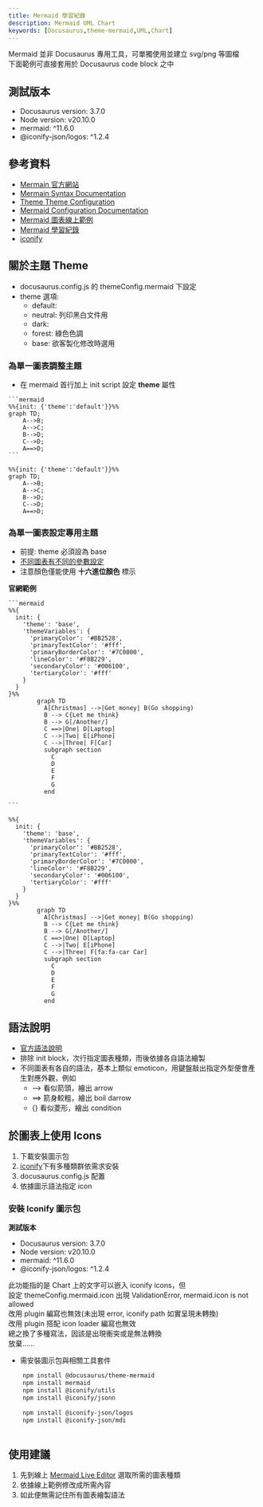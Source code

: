 ```yaml
---
title: Mermaid 學習紀錄
description: Mermaid UML Chart
keywords: [Docusaurus,theme-mermaid,UML,Chart] 
---
```


Mermaid 並非 Docusaurus 專用工具，可單獨使用並建立 svg/png 等圖檔  
下面範例可直接套用於 Docusaurus code block 之中  

## 測試版本
* Docusaurus version: 3.7.0
* Node version: v20.10.0
* mermaid: ^11.6.0
* @iconify-json/logos: ^1.2.4

## 參考資料
* [Mermain 官方網站](https://mermaid.js.org/)
* [Mermain Syntax Documentation](https://mermaid.js.org/intro/syntax-reference.html)
* [Theme Theme Configuration](https://mermaid.js.org/config/theming.html)
* [Mermaid Configuration Documentation](https://mermaid.js.org/config/configuration.html)
* [Mermaid 圖表線上範例](https://mermaid.live/)
* [Mermaid 學習紀錄](../Tools/Mermaid)
* [iconify](https://www.npmjs.com/search?q=iconify-json)


## 關於主題 Theme
* docusaurus.config.js 的 themeConfig.mermaid 下設定
* theme 選項:
    * default: 
    * neutral: 列印黑白文件用
    * dark:  
    * forest: 綠色色調 
    * base: 欲客製化修改時選用 

### 為單一圖表調整主題
* 在 mermaid 首行加上 init script 設定 __theme__ 屬性

~~~
```mermaid
%%{init: {'theme':'default'}}%%
graph TD;
    A-->B;
    A-->C;
    B-->D;
    C-->D;
    A==>D;
```
~~~

```mermaid
%%{init: {'theme':'default'}}%%
graph TD;
    A-->B;
    A-->C;
    B-->D;
    C-->D;
    A==>D;
```

### 為單一圖表設定專用主題
* 前提: theme 必須設為 base
* [不同圖表有不同的參數設定](https://mermaid.js.org/config/theming.html)
* 注意顏色僅能使用 __十六進位顏色__ 標示

__官網範例__

~~~
```mermaid
%%{
  init: {
    'theme': 'base',
    'themeVariables': {
      'primaryColor': '#BB2528',
      'primaryTextColor': '#fff',
      'primaryBorderColor': '#7C0000',
      'lineColor': '#F8B229',
      'secondaryColor': '#006100',
      'tertiaryColor': '#fff'
    }
  }
}%%
        graph TD
          A[Christmas] -->|Get money| B(Go shopping)
          B --> C{Let me think}
          B --> G[/Another/]
          C ==>|One| D[Laptop]
          C -->|Two| E[iPhone]
          C -->|Three| F[Car]
          subgraph section
            C
            D
            E
            F
            G
          end

```
~~~


```mermaid
%%{
  init: {
    'theme': 'base',
    'themeVariables': {
      'primaryColor': '#BB2528',
      'primaryTextColor': '#fff',
      'primaryBorderColor': '#7C0000',
      'lineColor': '#F8B229',
      'secondaryColor': '#006100',
      'tertiaryColor': '#fff'
    }
  }
}%%
        graph TD
          A[Christmas] -->|Get money| B(Go shopping)
          B --> C{Let me think}
          B --> G[/Another/]
          C ==>|One| D[Laptop]
          C -->|Two| E[iPhone]
          C -->|Three| F[fa:fa-car Car]
          subgraph section
            C
            D
            E
            F
            G
          end

```


## 語法說明
* [官方語法說明](https://mermaid.js.org/syntax/flowchart.html)
* 排除 init block，次行指定圖表種類，而後依據各自語法繪製
* 不同圖表有各自的語法，基本上類似 emoticon，用鍵盤敲出指定外型便會產生對應外觀，例如
    * --\> 看似箭頭，繪出 arrow
    * ==\> 箭身較粗，繪出 boil darrow
    * \{\} 看似菱形，繪出 condition
    
## 於圖表上使用 Icons
1. 下載安裝圖示包 
1. [iconify](https://www.npmjs.com/search?q=iconify-json)下有多種類群依需求安裝
1. docusaurus.config.js 配置
1. 依據圖示語法指定 icon

### 安裝 Iconify 圖示包

__測試版本__

* Docusaurus version: 3.7.0
* Node version: v20.10.0
* mermaid: ^11.6.0
* @iconify-json/logos: ^1.2.4

此功能指的是 Chart 上的文字可以嵌入 iconify icons，但  
設定 themeConfig.mermaid.icon 出現 ValidationError, mermaid.icon is not allowed    
改用 plugin 編寫也無效(未出現 error, iconify path 如實呈現未轉換)    
改用 plugin 搭配 icon loader 編寫也無效  
總之換了多種寫法，因該是出現衝突或是無法轉換  
放棄......

* 需安裝圖示包與相關工具套件

```bash
    npm install @docusaurus/theme-mermaid
    npm install mermaid
    npm install @iconify/utils
    npm install @iconify/jsonn
 
    npm install @iconify-json/logos
    npm install @iconify-json/mdi
    
```



## 使用建議
1. 先到線上 [Mermaid Live Editor](https://mermaid.live/edit) 選取所需的圖表種類
1. 依據線上範例修改成所需內容
1. 如此便無需記住所有圖表繪製語法